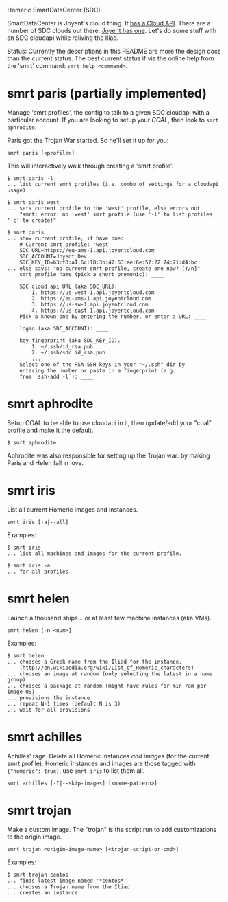 Homeric SmartDataCenter (SDC).

SmartDataCenter is Joyent's cloud thing. It [has a Cloud
API](http://apidocs.joyent.com/cloudapi/). There are a number of SDC clouds out
there. [Joyent has one](https://my.joyentcloud.com). Let's do some stuff with
an SDC cloudapi while reliving the Iliad.

Status: Currently the descriptions in this README are more the design docs
than the current status. The best current status if via the online help
from the 'smrt' command: `smrt help <command>`.


# smrt paris (partially implemented)

Manage 'smrt profiles', the config to talk to a given SDC cloudapi
with a particular account. If you are looking to setup your *COAL*,
then look to `smrt aphrodite`.

Paris got the Trojan War started. So he'll set it up for you:

    smrt paris [<profile>]

This will interactively walk through creating a 'smrt profile'.

    $ smrt paris -l
    ... list current smrt profiles (i.e. combo of settings for a cloudapi usage)

    $ smrt paris west
    ... sets current profile to the 'west' profile, else errors out
        "smrt: error: no 'west' smrt profile (use '-l' to list profiles, '-c' to create)"

    $ smrt paris
    ... show current profile, if have one:
        # Current smrt profile: 'west'
        SDC_URL=https://eu-ams-1.api.joyentcloud.com
        SDC_ACCOUNT=Joyent_Dev
        SDC_KEY_ID=b3:f0:a1:6c:18:3b:47:63:ae:6e:57:22:74:71:d4:bc
    ... else says: "no current smrt profile, create one now? [Y/n]"
        smrt profile name (pick a short pnemonic): ____

        SDC cloud api URL (aka SDC_URL):
            1. https://us-west-1.api.joyentcloud.com
            2. https://eu-ams-1.api.joyentcloud.com
            3. https://us-sw-1.api.joyentcloud.com
            4. https://us-east-1.api.joyentcloud.com
        Pick a known one by entering the number, or enter a URL: ____

        login (aka SDC_ACCOUNT): ____

        key fingerprint (aka SDC_KEY_ID).
            1. ~/.ssh/id_rsa.pub
            2. ~/.ssh/sdc.id_rsa.pub
            ...
        Select one of the RSA SSH keys in your "~/.ssh" dir by
        entering the number or paste in a fingerprint (e.g.
        from `ssh-add -l`): ____


# smrt aphrodite

Setup COAL to be able to use cloudapi in it, then update/add your "coal"
profile and make it the default.

    $ smrt aphrodite

Aphrodite was also responsible for setting up the Trojan war: by making Paris
and Helen fall in love.


# smrt iris

List all current Homeric images and instances.

    smrt iris [-a|--all]

Examples:

    $ smrt iris
    ... list all machines and images for the current profile.

    $ smrt iris -a
    ... for all profiles


# smrt helen

Launch a thousand ships... or at least few machine instances (aka VMs).

    smrt helen [-n <num>]

Examples:

    $ smrt helen
    ... chooses a Greek name from the Iliad for the instance.
        (http://en.wikipedia.org/wiki/List_of_Homeric_characters)
    ... chooses an image at random (only selecting the latest in a name group)
    ... chooses a package at random (might have rules for min ram per image OS)
    ... provisions the instance
    ... repeat N-1 times (default N is 3)
    ... wait for all provisions


# smrt achilles

Achilles' rage. Delete all Homeric instances *and images* (for the current
smrt profile). Homeric instances and images are those tagged with `{"homeric":
true}`, use `smrt iris` to list them all.

    smrt achilles [-I|--skip-images] [<name-pattern>]


# smrt trojan

Make a custom image. The "trojan" is the script run to add customizations
to the origin image.

    smrt trojan <origin-image-name> [<trojan-script-or-cmd>]

Examples:

    $ smrt trojan centos
    ... finds latest image named '*centos*'
    ... chooses a Trojan name from the Iliad
    ... creates an instance
